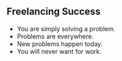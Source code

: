 ## Freelancing Success

- You are simply solving a problem.
- Problems are everywhere.
- New problems happen today.
- You will never want for work. 
